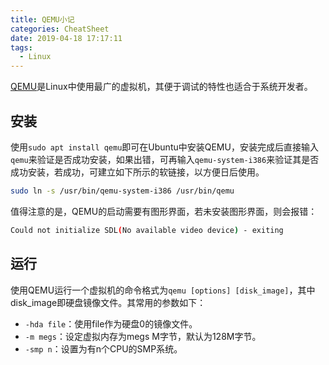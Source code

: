 ```yaml
---
title: QEMU小记
categories: CheatSheet
date: 2019-04-18 17:17:11
tags:
  - Linux
---
```


[QEMU](https://www.qemu.org/)是Linux中使用最广的虚拟机，其便于调试的特性也适合于系统开发者。

## 安装
使用`sudo apt install qemu`即可在Ubuntu中安装QEMU，安装完成后直接输入`qemu`来验证是否成功安装，如果出错，可再输入`qemu-system-i386`来验证其是否成功安装，若成功，可建立如下所示的软链接，以方便日后使用。
```bash
sudo ln -s /usr/bin/qemu-system-i386 /usr/bin/qemu
```
值得注意的是，QEMU的启动需要有图形界面，若未安装图形界面，则会报错：
```bash
Could not initialize SDL(No available video device) - exiting
```
<!--more-->
## 运行
使用QEMU运行一个虚拟机的命令格式为`qemu [options] [disk_image]`，其中disk_image即硬盘镜像文件。其常用的参数如下：
- `-hda file`：使用file作为硬盘0的镜像文件。
- `-m megs`：设定虚拟内存为megs M字节，默认为128M字节。
- `-smp n`：设置为有n个CPU的SMP系统。
